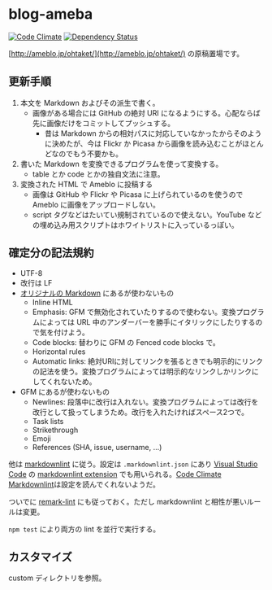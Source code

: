 # blog-ameba

[![Code Climate](https://codeclimate.com/github/ohtake/blog-ameba/badges/gpa.svg)](https://codeclimate.com/github/ohtake/blog-ameba)
[![Dependency Status](https://www.versioneye.com/user/projects/57cebba39b4cc20044fffd40/badge.svg?style=flat-square)](https://www.versioneye.com/user/projects/57cebba39b4cc20044fffd40)

[http://ameblo.jp/ohtaket/](http://ameblo.jp/ohtaket/) の原稿置場です。

## 更新手順

1. 本文を Markdown およびその派生で書く。
   * 画像がある場合には GitHub の絶対 URI になるようにする。心配ならば先に画像だけをコミットしてプッシュする。
     * 昔は Markdown からの相対パスに対応していなかったからそのように決めたが、今は Flickr か Picasa から画像を読み込むことがほとんどなのでもう不要かも。
1. 書いた Markdown を変換できるプログラムを使って変換する。
   * table とか code とかの独自文法に注意。
1. 変換された HTML で Ameblo に投稿する
   * 画像は GitHub や Flickr や Picasa に上げられているのを使うので Ameblo に画像をアップロードしない。
   * script タグなどはたいてい規制されているので使えない。YouTube などの埋め込み用スクリプトはホワイトリストに入っているっぽい。

## 確定分の記法規約

* UTF-8
* 改行は LF
* [オリジナルの Markdown](http://daringfireball.net/projects/markdown/) にあるが使わないもの
  * Inline HTML
  * Emphasis: GFM で無効化されていたりするので使わない。変換プログラムによっては URL 中のアンダーバーを勝手にイタリックにしたりするので気を付けよう。
  * Code blocks: 替わりに GFM の Fenced code blocks で。
  * Horizontal rules
  * Automatic links: 絶対URIに対してリンクを張るときでも明示的にリンクの記法を使う。変換プログラムによっては明示的なリンクしかリンクにしてくれないため。
* GFM にあるが使わないもの
  * Newlines: 段落中に改行は入れない。変換プログラムによっては改行を改行として扱ってしまうため。改行を入れたければスペース2つで。
  * Task lists
  * Strikethrough
  * Emoji
  * References (SHA, issue, username, ...)

他は [markdownlint](https://github.com/DavidAnson/markdownlint) に従う。設定は `.markdownlint.json` にあり [Visual Studio Code](https://code.visualstudio.com/) の [markdownlint extension](https://marketplace.visualstudio.com/items?itemName=DavidAnson.vscode-markdownlint) でも用いられる。[Code Climate Markdownlint](https://docs.codeclimate.com/docs/markdownlint)は設定を読んでくれないようだ。

ついでに [remark-lint](https://github.com/wooorm/remark-lint) にも従っておく。ただし markdownlint と相性が悪いルールは変更。

`npm test` により両方の lint を並行で実行する。

## カスタマイズ

custom ディレクトリを参照。
